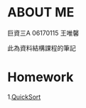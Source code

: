 # ABOUT ME
巨資三A 06170115 王唯馨

此為資料結構課程的筆記

# Homework

1.[QuickSort](https://github.com/wangweihsin/learning-note/blob/master/week5/%E4%BD%9C%E6%A5%AD%20QuickSort.ipynb)
